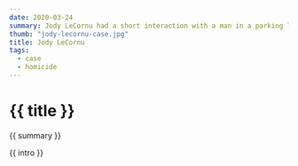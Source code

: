 ```yaml
---
date: 2020-03-24
summary: Jody LeCornu had a short interaction with a man in a parking lot well after 3 a.m. He then shot her through the back window of her car.
thumb: "jody-lecornu-case.jpg"
title: Jody LeCornu
tags:
  - case
  - homicide
---
```


<h1>{{ title }}</h1>

<p>{{ summary }}</p>

<p>{{ intro }}</p>
